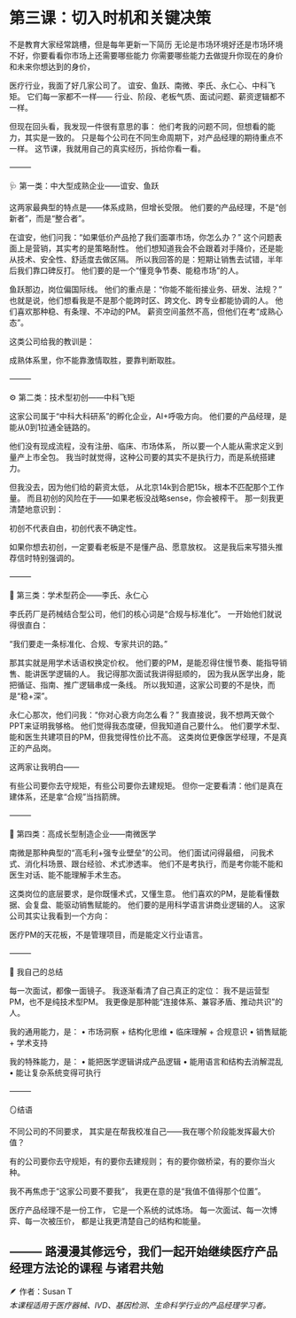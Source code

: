 # 第三课：切入时机和关键决策

不是教育大家经常跳槽，但是每年更新一下简历
无论是市场环境好还是市场环境不好，你要看看你市场上还需要哪些能力
你需要哪些能力去做提升你现在的身价和未来你想达到的身价，

医疗行业，我面了好几家公司了。
谊安、鱼跃、南微、李氏、永仁心、中科飞矩。
它们每一家都不一样——
行业、阶段、老板气质、面试问题、薪资逻辑都不一样。

但现在回头看，我发现一件很有意思的事：
他们考我的问题不同，但想看的能力，其实是一致的。
只是每个公司在不同生命周期下，对产品经理的期待重点不一样。
这节课，我就用自己的真实经历，拆给你看一看。

⸻

🩺 第一类：中大型成熟企业——谊安、鱼跃

这两家最典型的特点是——体系成熟，但增长受限。
他们要的产品经理，不是“创新者”，而是“整合者”。

在谊安，他们问我：“如果低价产品抢了我们面罩市场，你怎么办？”
这个问题表面上是营销，其实考的是策略耐性。
他们想知道我会不会跟着对手降价，还是能从技术、安全性、舒适度去做区隔。
所以我回答的是：短期让销售去试错，半年后我们靠口碑反打。
他们要的是一个“懂竞争节奏、能稳市场”的人。

鱼跃那边，岗位偏国际线。
他们的重点是：“你能不能衔接业务、研发、法规？”
也就是说，他们想看我是不是那个能跨时区、跨文化、跨专业都能协调的人。
他们喜欢那种稳、有条理、不冲动的PM。
薪资空间虽然不高，但他们在考“成熟心态”。

这类公司给我的教训是：

成熟体系里，你不能靠激情取胜，要靠判断取胜。

⸻

⚙️ 第二类：技术型初创——中科飞矩

这家公司属于“中科大科研系”的孵化企业，AI+呼吸方向。
他们要的产品经理，是能从0到1拉通全链路的。

他们没有现成流程，没有注册、临床、市场体系，
所以要一个人能从需求定义到量产上市全包。
我当时就觉得，这种公司要的其实不是执行力，而是系统搭建力。

但我没去，因为他们给的薪资太低，
从北京14k到合肥15k，根本不匹配那个工作量。
而且初创的风险在于——如果老板没战略sense，你会被榨干。
那一刻我更清楚地意识到：

初创不代表自由，初创代表不确定性。

如果你想去初创，一定要看老板是不是懂产品、愿意放权。
这是我后来写猎头推荐信时特别强调的。

⸻

💉 第三类：学术型药企——李氏、永仁心

李氏药厂是药械结合型公司，他们的核心词是“合规与标准化”。
一开始他们就说得很直白：

“我们要走一条标准化、合规、专家共识的路。”

那其实就是用学术话语权换定价权。
他们要的PM，是能忍得住慢节奏、能指导销售、能讲医学逻辑的人。
我记得那次面试我讲得挺顺的，
因为我从医学出身，能把循证、指南、推广逻辑串成一条线。
所以我知道，这家公司要的不是快，而是“稳+深”。

永仁心那次，他们问我：“你对心衰方向怎么看？”
我直接说，我不想两天做个PPT来证明我够格。
他们觉得我态度硬，但我知道自己要什么。
他们要学术型、能和医生共建项目的PM，但我觉得性价比不高。
这类岗位更像医学经理，不是真正的产品岗。

这两家让我明白——

有些公司要你去守规矩，有些公司要你去建规矩。
但你一定要看清：他们是真在建体系，还是拿“合规”当挡箭牌。

⸻

🧠 第四类：高成长型制造企业——南微医学

南微是那种典型的“高毛利+强专业壁垒”的公司。
他们面试问得最细，
问我术式、消化科场景、跟台经验、术式渗透率。
他们不是考执行，而是考你能不能和医生对话、能不能理解手术生态。

这类岗位的底层要求，是你既懂术式，又懂生意。
他们喜欢的PM，是能看懂数据、会复盘、能驱动销售赋能的。
他们要的是用科学语言讲商业逻辑的人。
这家公司其实让我看到一个方向：

医疗PM的天花板，不是管理项目，而是能定义行业语言。

⸻

🧩 我自己的总结

每一次面试，都像一面镜子。
我逐渐看清了自己真正的定位：
我不是运营型PM，也不是纯技术型PM。
我更像是那种能“连接体系、兼容矛盾、推动共识”的人。

我的通用能力，是：
	•	市场洞察 + 结构化思维
	•	临床理解 + 合规意识
	•	销售赋能 + 学术支持

我的特殊能力，是：
	•	能把医学逻辑讲成产品逻辑
	•	能用语言和结构去消解混乱
	•	能让复杂系统变得可执行

⸻

🪞结语

不同公司的不同要求，
其实是在帮我校准自己——我在哪个阶段能发挥最大价值？

有的公司要你去守规矩，有的要你去建规则；
有的要你做桥梁，有的要你当火种。

我不再焦虑于“这家公司要不要我”，
我更在意的是“我值不值得那个位置”。

医疗产品经理不是一份工作，
它是一个系统的试炼场。
每一次面试、每一次博弈、每一次被压价，
都是让我更清楚自己的结构和能量。

⸻
路漫漫其修远兮，我们一起开始继续医疗产品经理方法论的课程
与诸君共勉
---

🪶 作者：Susan T  
*本课程适用于医疗器械、IVD、基因检测、生命科学行业的产品经理学习者。*
